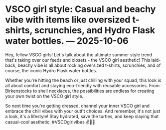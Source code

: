 # VSCO girl style: Casual and beachy vibe with items like oversized t-shirts, scrunchies, and Hydro Flask water bottles. — 2025-10-06

Hey, fellow VSCO girls! Let's talk about the ultimate summer style trend that's taking over our feeds and closets - the VSCO girl aesthetic! This laid-back, beachy vibe is all about rocking oversized t-shirts, scrunchies, and of course, the iconic Hydro Flask water bottles.

Whether you're hitting the beach or just chilling with your squad, this look is all about comfort and staying eco-friendly with reusable accessories. From Birkenstocks to shell necklaces, the possibilities are endless for creating your own twist on the VSCO girl style.

So next time you're getting dressed, channel your inner VSCO girl and embrace the chill vibes with your outfit choices. And remember, it's not just a look, it's a lifestyle! Stay hydrated, save the turtles, and keep slaying that casual-cool aesthetic. #VSCOgirlvibes ✌️🌊🐢